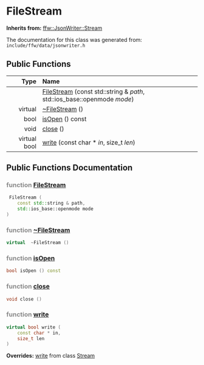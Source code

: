 FileStream
===================================


**Inherits from:** [ffw::JsonWriter::Stream](ffw_JsonWriter_Stream.html)

The documentation for this class was generated from: `include/ffw/data/jsonwriter.h`



## Public Functions

| Type | Name |
| -------: | :------- |
|   | [FileStream](#d719bdb1) (const std::string & _path_, std::ios_base::openmode _mode_)  |
|  virtual  | [~FileStream](#d46490b9) ()  |
|  bool | [isOpen](#20e6c3f6) () const  |
|  void | [close](#c049826d) ()  |
|  virtual bool | [write](#03efac69) (const char * _in_, size_t _len_)  |


## Public Functions Documentation

### <span style="opacity:0.5;">function</span> <a id="d719bdb1" href="#d719bdb1">FileStream</a>

```cpp
 FileStream (
    const std::string & path,
    std::ios_base::openmode mode
) 
```



### <span style="opacity:0.5;">function</span> <a id="d46490b9" href="#d46490b9">~FileStream</a>

```cpp
virtual  ~FileStream () 
```



### <span style="opacity:0.5;">function</span> <a id="20e6c3f6" href="#20e6c3f6">isOpen</a>

```cpp
bool isOpen () const 
```



### <span style="opacity:0.5;">function</span> <a id="c049826d" href="#c049826d">close</a>

```cpp
void close () 
```



### <span style="opacity:0.5;">function</span> <a id="03efac69" href="#03efac69">write</a>

```cpp
virtual bool write (
    const char * in,
    size_t len
) 
```



**Overrides:** [write](/doc/ffw_JsonWriter_Stream.md#a7c9ef03) from class [Stream](/doc/ffw_JsonWriter_Stream.md)



